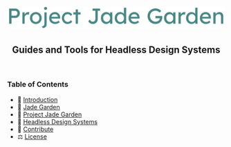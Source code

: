 <div align="center">
 <h1>
    <a href="https://github.com/AGS1130/project-jade-garden">
      <img alt="Jade Garden" src="../.media/project-jade-garden.svg" width="800">
    </a>
  </h1>
</div>

<h2 align="center">Guides and Tools for Headless Design Systems</h2>
<br />

### Table of Contents

- 🌱 [Introduction](./INTRODUCTION.md)
- 🌿 [Jade Garden](./JADE_GARDEN.md)
- 🌳 [Project Jade Garden](./PROJECT_JADE_GARDEN.md)
- 🍃 [Headless Design Systems](./HEADLESS_DESIGN_SYSTEMS.md)
- 💚 [Contribute](../CONTRIBUTING.md)
- ⚖️ [License](../LICENSE)

